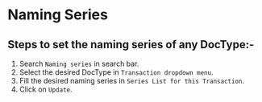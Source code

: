 # Naming Series
## Steps to set the naming series of any DocType:-

1. Search ``` Naming series ``` in search bar.
2. Select the desired DocType in ``` Transaction dropdown menu ```.
3. Fill the desired naming series in ```Series List for this Transaction```.
4. Click on ```Update```.

